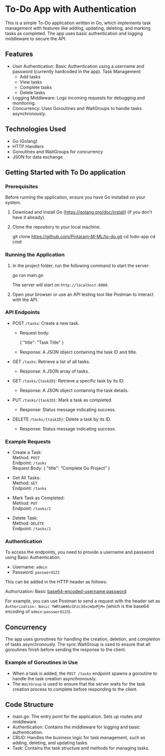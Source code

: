 
# To-Do App with Authentication

This is a simple To-Do application written in Go, which implements task management with features like adding, updating, deleting, and marking tasks as completed. The app uses basic authentication and logging middleware to secure the API.

## Features

- User Authentication: Basic Authentication using a username and password (currently hardcoded in the app).
Task Management: 
  - Add tasks
  - View tasks
  - Complete tasks
  - Delete tasks
- Logging Middleware: Logs incoming requests for debugging and monitoring.
- Concurrency: Uses Goroutines and WaitGroups to handle tasks asynchronously.

## Technologies Used

- Go (Golang)
- HTTP Handlers
- Goroutines and WaitGroups for concurrency
- JSON for data exchange

## Getting Started with To Do application

### Prerequisites

Before running the application, ensure you have Go installed on your system.

1. Download and Install Go (https://golang.org/doc/install) (if you don't have it already).

2. Clone the repository to your local machine:

   git clone  https://github.com/Pintaram-M-ML/to-do.git
   cd todo-app
   cd cmd

### Running the Application

1. In the project folder, run the following command to start the server:

   go run main.go

   The server will start on `http://localhost:8080`.

2. Open your browser or use an API testing tool like Postman to interact with the API.

### API Endpoints

- POST `/tasks`: Create a new task.

  - Request body: 
    
    {
      "title": "Task Title"
    }
    
  - Response: A JSON object containing the task ID and title.

- GET `/tasks`:  Retrieve a list of all tasks.
  - Response: A JSON array of tasks.

- GET  `/tasks/{taskID}`: Retrieve a specific task by its ID.
  - Response: A JSON object containing the task details.

- PUT  `/tasks/{taskID}`: Mark a task as completed.
  - Response: Status message indicating success.

- DELETE `/tasks/{taskID}`: Delete a task by its ID.
  - Response: Status message indicating success.

### Example Requests

- Create a Task:  
  Method: `POST`  
  Endpoint: `/tasks`  
  Request Body:
  {
    "title": "Complete Go Project"
  }

- Get All Tasks:  
  Method: `GET`  
  Endpoint: `/tasks`

- Mark Task as Completed:  
  Method: `PUT`  
  Endpoint: `/tasks/1`

- Delete Task:  
  Method: `DELETE`  
  Endpoint: `/tasks/1`

### Authentication

To access the endpoints, you need to provide a username and password using Basic Authentication.

- Username: `admin`
- Password: `password123`

This can be added in the HTTP header as follows:

Authorization: Basic <base64-encoded-username:password>


For example, you can use Postman to send a request with the header set as `Authorization: Basic YWRtaW46cGFzc3dvcmQxMjM=` (which is the base64 encoding of `admin:password123`).

## Concurrency

The app uses goroutines for handling the creation, deletion, and completion of tasks asynchronously. The sync.WaitGroup is used to ensure that all goroutines finish before sending the response to the client.

### Example of Goroutines in Use

- When a task is added, the `POST /tasks` endpoint spawns a goroutine to handle the task creation asynchronously.
- The `WaitGroup` is used to ensure that the server waits for the task creation process to complete before responding to the client.

## Code Structure

- main.go: The entry point for the application. Sets up routes and middleware.
- Authentication: Contains the middleware for logging and basic authentication.
- CRUD: Handles the business logic for task management, such as adding, deleting, and updating tasks.
- Task: Contains the task structure and methods for managing tasks.

<!-- ## Future Improvements

- Implement a database to store tasks instead of in-memory storage.
- Add user registration and store credentials securely (e.g., using bcrypt for password hashing).
- Expand the API to include more task details (e.g., due dates, descriptions).
- Add more detailed logging and error handling. -->
